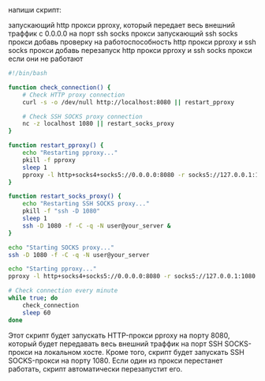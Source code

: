 напиши скрипт:

запускающий http прокси pproxy, который передает весь внешний траффик с 0.0.0.0 на порт ssh socks прокси запускающий ssh socks прокси добавь проверку на работоспособность http прокси pproxy и ssh socks прокси добавь перезапуск http прокси pproxy и ssh socks прокси если они не работают


```bash
#!/bin/bash

function check_connection() {
    # Check HTTP proxy connection
    curl -s -o /dev/null http://localhost:8080 || restart_pproxy

    # Check SSH SOCKS proxy connection
    nc -z localhost 1080 || restart_socks_proxy
}

function restart_pproxy() {
    echo "Restarting pproxy..."
    pkill -f pproxy
    sleep 1
    pproxy -l http+socks4+socks5://0.0.0.0:8080 -r socks5://127.0.0.1:1080 &
}

function restart_socks_proxy() {
    echo "Restarting SSH SOCKS proxy..."
    pkill -f "ssh -D 1080"
    sleep 1
    ssh -D 1080 -f -C -q -N user@your_server &
}

echo "Starting SOCKS proxy..."
ssh -D 1080 -f -C -q -N user@your_server

echo "Starting pproxy..."
pproxy -l http+socks4+socks5://0.0.0.0:8080 -r socks5://127.0.0.1:1080 &

# Check connection every minute
while true; do
    check_connection
    sleep 60
done
```

Этот скрипт будет запускать HTTP-прокси pproxy на порту 8080, который будет передавать весь внешний траффик на порт SSH SOCKS-прокси на локальном хосте. Кроме того, скрипт будет запускать SSH SOCKS-прокси на порту 1080. Если один из прокси перестанет работать, скрипт автоматически перезапустит его.
